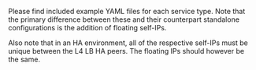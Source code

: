 Please find included example YAML files for each service type. Note that the primary difference between these and their counterpart standalone configurations is the addition of floating self-IPs.

Also note that in an HA environment, all of the respective self-IPs must be unique between the L4 LB HA peers. The floating IPs should however be the same.
